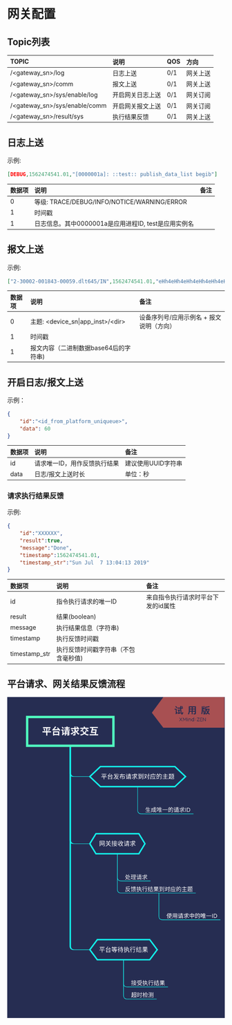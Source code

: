 # 网关配置

## Topic列表

| TOPIC | 说明 | QOS | 方向 |
| :--- | :--- | :--- | :--- |
| /<gateway_sn>/log | 日志上送 | 0/1 | 网关上送 |
| /<gateway_sn>/comm | 报文上送 | 0/1 | 网关上送 |
| /<gateway_sn>/sys/enable/log | 开启网关日志上送 | 0/1 | 网关订阅 |
| /<gateway_sn>/sys/enable/comm | 开启网关报文上送 | 0/1 | 网关订阅 |
| /<gateway_sn>/result/sys | 执行结果反馈 | 0/1 | 网关上送 |

## 日志上送

示例:
``` json
[DEBUG,1562474541.01,"[0000001a]: ::test:: publish_data_list begib"]
```

| 数据项 | 说明 | 备注 |
| :--- | :--- | :---- |
| 0 | 等级: TRACE/DEBUG/INFO/NOTICE/WARNING/ERROR | |
| 1 | 时间戳 | |
| 1 | 日志信息。其中0000001a是应用进程ID, test是应用实例名 | |

## 报文上送

示例:
``` json
["2-30002-001843-00059.dlt645/IN",1562474541.01,"eHh4eHh4eHh4eHh4eHh4eHh4eHh4eHh4eHh4eHh4eHh4eHgK"]
```

| 数据项 | 说明 | 备注 |
| :--- | :--- | :---- |
| 0 | 主题: \<device_sn\|app_inst\>/\<dir\> | 设备序列号/应用示例名 + 报文说明（方向） |
| 1 | 时间戳 | |
| 1 | 报文内容（二进制数据base64后的字符串) | |

## 开启日志/报文上送

示例：

``` json
{
    "id":"<id_from_platform_uniqueue>",
    "data": 60
}
```

| 数据项 | 说明 | 备注 |
| :--- | :--- | :---- |
| id | 请求唯一ID，用作反馈执行结果 | 建议使用UUID字符串 |
| data | 日志/报文上送时长 | 单位：秒 |

### 请求执行结果反馈

示例:

``` json
{
    "id":"XXXXXX",
    "result":true,
    "message":"Done",
    "timestamp":1562474541.01,
    "timestamp_str":"Sun Jul  7 13:04:13 2019"
}
```

| 数据项 | 说明 | 备注 |
| :--- | :--- | :---- |
| id | 指令执行请求的唯一ID | 来自指令执行请求时平台下发的id属性 |
| result | 结果(boolean) | |
| message | 执行结果信息（字符串) | |
| timestamp | 执行反馈时间戳 | |
| timestamp_str | 执行反馈时间戳字符串（不包含毫秒值) | |

## 平台请求、网关结果反馈流程

![平台请求交互](平台请求交互.png)
